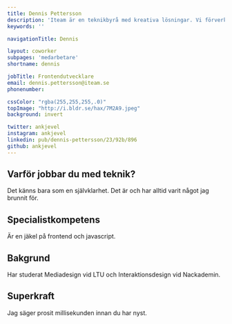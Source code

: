 ```yaml
---
title: Dennis Pettersson
description: 'Iteam är en teknikbyrå med kreativa lösningar. Vi förverkligar dina idéer.'
keywords: ''

navigationTitle: Dennis

layout: coworker
subpages: 'medarbetare'
shortname: dennis

jobTitle: Frontendutvecklare
email: dennis.pettersson@iteam.se
phonenumber:

cssColor: "rgba(255,255,255,.0)"
topImage: "http://i.bldr.se/hax/7M2A9.jpeg"
background: invert

twitter: ankjevel
instagram: ankjevel
linkedin: pub/dennis-pettersson/23/92b/896
github: ankjevel
---
```


## Varför jobbar du med teknik?
Det känns bara som en självklarhet. Det är och har alltid varit något jag brunnit för.

## Specialistkompetens
Är en jäkel på frontend och javascript.

## Bakgrund
Har studerat Mediadesign vid LTU och Interaktionsdesign vid Nackademin.

## Superkraft
Jag säger prosit millisekunden innan du har nyst.